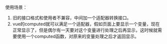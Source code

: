 使用场景：

1. 旧的接口格式和使用者不兼容，中间加一个适配器转换接口。
2. vue的computed就可以满足一个适配器，假如页面上要显示一个变量，现在正常显示了，但是偶尔有一天要对这个变量进行处理之后再显示，这时候就需要使用一个computed函数，对原来的变量处理之后才返回显示。